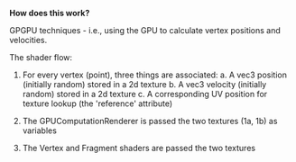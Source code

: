 __How does this work?__

GPGPU techniques - i.e., using the GPU to calculate vertex positions and velocities.

The shader flow:

1. For every vertex (point), three things are associated:
    a. A vec3 position (initially random) stored in a 2d texture
    b. A vec3 velocity (initially random) stored in a 2d texture
    c. A corresponding UV position for texture lookup (the 'reference' attribute)

2. The GPUComputationRenderer is passed the two textures (1a, 1b) as variables

3. The Vertex and Fragment shaders are passed the two textures 

